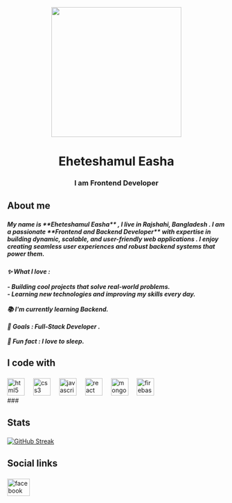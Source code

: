 <div align="center">
  <img height="300" src="https://i.ibb.co.com/P6BkZLb/cover.jpg"  />
</div>

###

<h1 align="center">Eheteshamul Easha</h1>

###

<h3 align="center">I am Frontend Developer</h3>

###

<h2 align="left">About me</h2>

###

<h5 align="left">My name is **Eheteshamul Easha** , I live in Rajshahi, Bangladesh . I am a passionate **Frontend and Backend Developer** with expertise in building dynamic, scalable, and user-friendly web applications . I enjoy creating seamless user experiences and robust backend systems that power them.</h5>

###

<h5 align="left">✨ What I love : <br><br>- Building cool projects that solve real-world problems.  <br>- Learning new technologies and improving my skills every day.  <br><br>📚 I'm currently learning Backend.<br> <br>🎯 Goals : Full-Stack Developer .<br><br>🎲 Fun fact : I love to sleep.</h5>

###

<h2 align="left">I code with</h2>

###

<div align="left">
  <img src="https://cdn.jsdelivr.net/gh/devicons/devicon/icons/html5/html5-original.svg" height="40" alt="html5 logo"  />
  <img width="12" />
  <img src="https://cdn.jsdelivr.net/gh/devicons/devicon/icons/css3/css3-original.svg" height="40" alt="css3 logo"  />
  <img width="12" />
  <img src="https://cdn.jsdelivr.net/gh/devicons/devicon/icons/javascript/javascript-original.svg" height="40" alt="javascript logo"  />
  <img width="12" />
  <img src="https://cdn.jsdelivr.net/gh/devicons/devicon/icons/react/react-original.svg" height="40" alt="react logo"  />
  <img width="12" />
  <img src="https://cdn.jsdelivr.net/gh/devicons/devicon/icons/mongodb/mongodb-original.svg" height="40" alt="mongodb logo"  />
  <img width="12" />
  <img src="https://cdn.jsdelivr.net/gh/devicons/devicon/icons/firebase/firebase-plain.svg" height="40" alt="firebase logo"  />
</div>
###

<h2 align="left">Stats</h2>

###

<a href="https://git.io/streak-stats">
    <img src="https://streak-stats.demolab.com/?user=DenverCoder1" alt="GitHub Streak">
</a>

###

<h2 align="left">Social links</h2>

###

<div align="left">
  <a href="https://www.facebook.com/profile.php?id=100010666809633" target="_blank">
    <img src="https://raw.githubusercontent.com/maurodesouza/profile-readme-generator/master/src/assets/icons/social/facebook/default.svg" width="52" height="40" alt="facebook logo"  />
</div>

###

